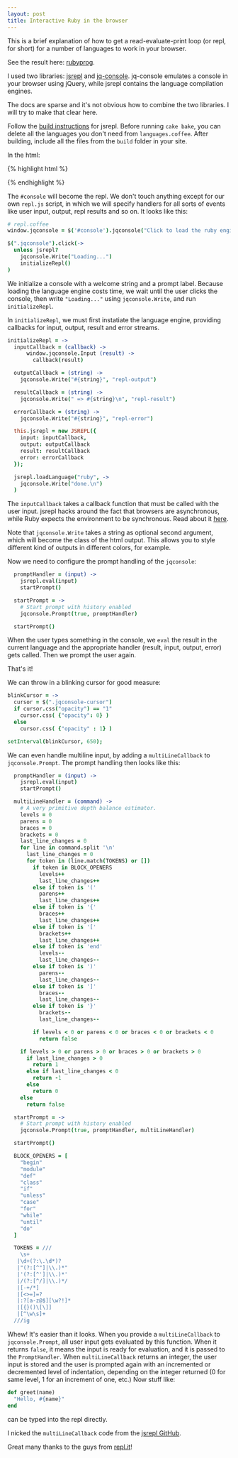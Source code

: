 ```yaml
---
layout: post
title: Interactive Ruby in the browser
---
```


This is a brief explanation of how to get a read-evaluate-print loop (or repl, for short) for a number of languages to work in your browser.

See the result here: [rubyprog](http://rubyprog.nl). 

I used two libraries: [jsrepl](https://github.com/replit/jsrepl) and [jq-console](https://github.com/replit/jq-console). jq-console emulates a console in your browser using jQuery, while jsrepl contains the language compilation engines.

The docs are sparse and it's not obvious how to combine the two libraries. I will try to make that clear here.

Follow the [build instructions](https://github.com/replit/jsrepl#getting-started) for jsrepl. Before running `cake bake`, you can delete all the languages you don't need from `languages.coffee`. After building, include all the files from the `build` folder in your site. 

In the html:

{% highlight html %}
<div id="console"></div>

<script src="jquery.js"></script>
<script src="jqconsole.js"></script>
<script src="jsrepl.js" id="jsrepl-script"></script>
<script src="repl.js"></script>
{% endhighlight %}

The `#console` will become the repl. We don't touch anything except for our own `repl.js` script, in which we will specify handlers for all sorts of events like user input, output, repl results and so on. It looks like this:

```coffee
# repl.coffee
window.jqconsole = $('#console').jqconsole("Click to load the ruby engine.", '> ')

$(".jqconsole").click(->
  unless jsrepl?
    jqconsole.Write("Loading...")
    initializeRepl()
)
```

We initialize a console with a welcome string and a prompt label. Because loading the language engine costs time, we wait until the user clicks the console, then write `"Loading..."` using `jqconsole.Write`, and run `initializeRepl`.

In `initializeRepl`, we must first instatiate the language engine, providing callbacks for input, output, result and error streams.

```coffee
initializeRepl = ->
  inputCallback = (callback) ->
      window.jqconsole.Input (result) ->
        callback(result)

  outputCallback = (string) ->
    jqconsole.Write("#{string}", "repl-output")

  resultCallback = (string) ->
    jqconsole.Write(" => #{string}\n", "repl-result")

  errorCallback = (string) ->
    jqconsole.Write("#{string}", "repl-error")    

  this.jsrepl = new JSREPL({  
    input: inputCallback,
    output: outputCallback
    result: resultCallback
    error: errorCallback
  });

  jsrepl.loadLanguage("ruby", ->
    jqconsole.Write("done.\n")
  )
```

The `inputCallback` takes a callback function that must be called with the user input. jsrepl hacks around the fact that browsers are asynchronous, while Ruby expects the environment to be synchronous. Read about it [here](https://github.com/replit/jsrepl#standard-input-hacks).

Note that `jqconsole.Write` takes a string as optional second argument, which will become the class of the html output. This allows you to style different kind of outputs in different colors, for example.

Now we need to configure the prompt handling of the `jqconsole`:

```coffee
  promptHandler = (input) ->
    jsrepl.eval(input)
    startPrompt()

  startPrompt = ->
    # Start prompt with history enabled
    jqconsole.Prompt(true, promptHandler)

  startPrompt()
```

When the user types something in the console, we `eval` the result in the current language and the appropriate handler (result, input, output, error) gets called. Then we prompt the user again.

That's it!

We can throw in a blinking cursor for good measure:

```coffee
blinkCursor = ->
  cursor = $(".jqconsole-cursor")
  if cursor.css("opacity") == "1"
    cursor.css( {"opacity": 0} )
  else  
    cursor.css( {"opacity" : 1} )

setInterval(blinkCursor, 650); 
```

We can even handle multiline input, by adding a `multiLineCallback` to `jqconsole.Prompt`. The prompt handling then looks like this:

```coffee
  promptHandler = (input) ->
    jsrepl.eval(input)
    startPrompt()

  multiLineHandler = (command) ->
    # A very primitive depth balance estimator.
    levels = 0
    parens = 0
    braces = 0
    brackets = 0
    last_line_changes = 0
    for line in command.split '\n'
      last_line_changes = 0
      for token in (line.match(TOKENS) or [])
        if token in BLOCK_OPENERS
          levels++
          last_line_changes++
        else if token is '('
          parens++
          last_line_changes++
        else if token is '{'
          braces++
          last_line_changes++
        else if token is '['
          brackets++
          last_line_changes++
        else if token is 'end'
          levels--
          last_line_changes--
        else if token is ')'
          parens--
          last_line_changes--
        else if token is ']'
          braces--
          last_line_changes--
        else if token is '}'
          brackets--
          last_line_changes--

        if levels < 0 or parens < 0 or braces < 0 or brackets < 0
          return false

    if levels > 0 or parens > 0 or braces > 0 or brackets > 0
      if last_line_changes > 0
        return 1
      else if last_line_changes < 0
        return -1
      else
        return 0
    else
      return false

  startPrompt = ->
    # Start prompt with history enabled
    jqconsole.Prompt(true, promptHandler, multiLineHandler)

  startPrompt()

  BLOCK_OPENERS = [
    "begin"
    "module"
    "def"
    "class"
    "if"
    "unless"
    "case"
    "for"
    "while"
    "until"
    "do"
  ]

  TOKENS = ///
    \s+
   |\d+(?:\.\d*)?
   |"(?:[^"]|\\.)*"
   |'(?:[^']|\\.)*'
   |/(?:[^/]|\\.)*/
   |[-+/*]
   |[<>=]=?
   |:?[a-z@$][\w?!]*
   |[{}()\[\]]
   |[^\w\s]+
  ///ig
```

Whew! It's easier than it looks. When you provide a `multiLineCallback` to `jqconsole.Prompt`, all user input gets evaluated by this function. When it returns `false`, it means the input is ready for evaluation, and it is passed to the `PromptHandler`. When `multiLineCallback` returns an integer, the user input is stored and the user is prompted again with an incremented or decremented level of indentation, depending on the integer returned (0 for same level, 1 for an increment of one, etc.) Now stuff like:

```ruby
def greet(name)
  "Hello, #{name}"
end
```

can be typed into the repl directly.

I nicked the `multiLineCallback` code from the [jsrepl GitHub](https://github.com/replit/jsrepl/blob/master/langs/ruby/jsrepl_ruby.coffee).

Great many thanks to the guys from [repl.it](https://github.com/replit)!